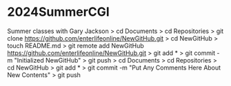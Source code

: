# 2024SummerCGI
Summer classes with Gary Jackson
    > cd Documents
    > cd Repositories
    > git clone https://github.com/enterlifeonline/NewGitHub.git
    > cd NewGitHub
    > touch README.md
    > git remote add NewGitHub https://github.com/enterlifeonline/NewGitHub.git
    > git add *
    > git commit -m "Initialized NewGitHub"
    > git push
    > cd Documents
    > cd Repositories
    > cd NewGitHub
    > git add *
    > git commit -m "Put Any Comments Here About New Contents"
    > git push
